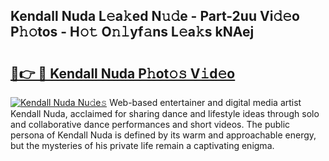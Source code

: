 ## Kendall Nuda L𝚎a𝚔ed N𝚞𝚍e - Part-2uu Vi𝚍𝚎o P𝚑𝚘tos - H𝚘𝚝 O𝚗𝚕yf𝚊ns L𝚎a𝚔s kNAej

# <h2><a href="http://kfe45v.oniu.top/?m=Kendall+Nuda">🔗👉 🔴 Kendall Nuda P𝚑ot𝚘𝚜 V𝚒d𝚎o</a></h2>

[![Kendall Nuda Nu𝚍e𝚜](https://i.imgur.com/0qMVB7G.gif)](http://kfe45v.oniu.top/?m=Kendall+Nuda)
Web-based entertainer and digital media artist Kendall Nuda, acclaimed for sharing dance and lifestyle ideas through solo and collaborative dance performances and short videos. The public persona of Kendall Nuda is defined by its warm and approachable energy, but the mysteries of his private life remain a captivating enigma.  
